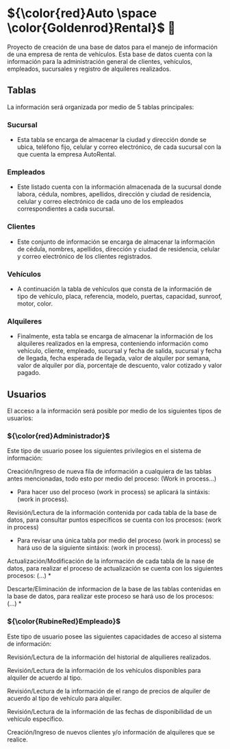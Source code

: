 # ${\color{red}Auto \space \color{Goldenrod}Rental}$ :red_car:

Proyecto de creación de una base de datos para el manejo de información de una empresa de renta de vehículos. Esta base de datos cuenta con la información para la administración general de clientes, vehículos, empleados, sucursales y registro de alquileres realizados.

## Tablas
La información será organizada por medio de 5 tablas principales:

### Sucursal
* Esta tabla se encarga de almacenar la ciudad y dirección donde se ubica, teléfono fijo, celular y correo electrónico, de cada sucursal con la que cuenta la empresa AutoRental.

### Empleados
* Este listado cuenta con la información almacenada de la sucursal donde labora, cédula, nombres, apellidos, dirección y ciudad de residencia, celular y correo electrónico de cada uno de los empleados correspondientes a cada sucursal.

### Clientes
* Este conjunto de información se encarga de almacenar la información de cédula, nombres, apellidos, dirección y ciudad de residencia, celular y correo electrónico de los clientes registrados.

### Vehículos
* A continuación la tabla de vehículos que consta de la información de tipo de vehículo, placa, referencia, modelo, puertas, capacidad, sunroof, motor, color.

### Alquileres
* Finalmente, esta tabla se encarga de almacenar la información de los alquileres realizados en la empresa, conteniendo información como vehículo, cliente, empleado, sucursal y fecha de salida, sucursal y fecha de llegada, fecha esperada de llegada, valor de alquiler por semana, valor de alquiler por día, porcentaje de descuento, valor cotizado y valor pagado.

## Usuarios
El acceso a la información será posible por medio de los siguientes tipos de usuarios:

### ${\color{red}Administrador}$
Este tipo de usuario posee los siguientes privilegios en el sistema de información:

Creación/Ingreso de nueva fila de información a cualquiera de las tablas antes mencionadas, todo esto por medio del proceso: (Work in process...)
* Para hacer uso del proceso (work in process) se aplicará la sintáxis: (work in process).

Revisión/Lectura de la información contenida por cada tabla de la base de datos, para consultar puntos específicos se cuenta con los procesos: (work in process)
* Para revisar una única tabla por medio del proceso (work in process) se hará uso de la siguiente sintáxis: (work in process).

Actualización/Modificación de la información de cada tabla de la nase de datos, para realizar el proceso de actualización se cuenta con los siguientes procesos: (...)
* 

Descarte/Eliminación de informacion de la base de las tablas contenidas en la base de datos, para realizar este proceso se hará uso de los procesos: (...)
* 

### ${\color{RubineRed}Empleado}$ 
Este tipo de usuario posee las siguientes capacidades de acceso al sistema de información:

Revisión/Lectura de la información del historial de alquilieres realizados.

Revisión/Lectura de la información de los vehículos disponibles para alquiler de acuerdo al tipo.

Revisión/Lectura de la información de el rango de precios de alquiler de acuerdo al tipo de vehículo para alquiler.

Revisión/Lectura de la información de las fechas de disponibilidad de un vehículo específico.

Creación/Ingreso de nuevos clientes y/o información de alquileres que se realice.

